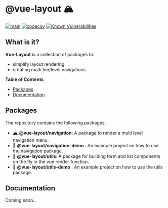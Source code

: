 # @vue-layout 🏔	

[![main](https://github.com/Tada5hi/vue-layout/actions/workflows/main.yml/badge.svg)](https://github.com/Tada5hi/vue-layout/actions/workflows/main.yml)
[![codecov](https://codecov.io/gh/Tada5hi/vue-layout/branch/master/graph/badge.svg?token=FHE347R1NW)](https://codecov.io/gh/Tada5hi/vue-layout)
[![Known Vulnerabilities](https://snyk.io/test/github/Tada5hi/vue-layout/badge.svg)](https://snyk.io/test/github/Tada5hi/vue-layout)

## What is it?
**Vue-Layout** is a collection of packages to:

- simplify layout rendering
- creating multi tier/level navigations

**Table of Contents**

- [Packages](#packages)
- [Documentation](#documentation)

## Packages
The repository contains the following packages:

- 🏔 **@vue-layout/navigation**: A package to render a multi level navigation menu.
- 🧪 **@vue-layout/navigation-demo** : An example project on how to use the navigation package.
- 🧰 **@vue-layout/utils**: A package for building form and list components on the fly in the vue render function.
- 🧪 **@vue-layout/utils-demo** : An example project on how to use the utils package.

## Documentation
Coming soon...


